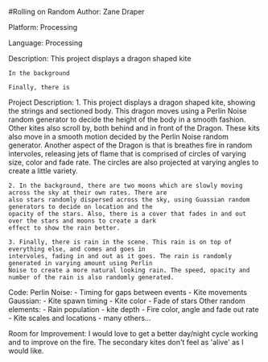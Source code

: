 #Rolling on Random
Author: Zane Draper

Platform: Processing

Language: Processing

Description:
	This project displays a dragon shaped kite
	
	In the background
	
	Finally, there is

Project Description:
	1. This project displays a dragon shaped kite, showing the strings and sectioned body. This dragon moves using
	a Perlin Noise random generator to decide the height of the body in a smooth fashion. Other kites also scroll by,
	both behind and in front of the Dragon. These kits also move in a smooth motion decided by the Perlin Noise
	random generator. Another aspect of the Dragon is that is breathes fire in random intervoles, releasing jets of
	flame that is comprised of circles of varying size, color and fade rate. The circles are also projected at
	varying angles to create a little variety.
	
	2. In the background, there are two moons which are slowly moving across the sky at their own rates. There are
	also stars randomly dispersed across the sky, using Guassian random generators to decide on location and the
	opacity of the stars. Also, there is a cover that fades in and out over the stars and moons to create a dark 
	effect to show the rain better.
	
	3. Finally, there is rain in the scene. This rain is on top of everything else, and comes and goes in 
	intervoles, fading in and out as it goes. The rain is randomly generated in varying amount using Perlin 
	Noise to create a more natural looking rain. The speed, opacity and number of the rain is also randomly generated.

Code:
	Perlin Noise:
		- Timing for gaps between events
		- Kite movements
	Gaussian:
		- Kite spawn timing
		- Kite color
		- Fade of stars
	Other random elements:
		- Rain population
		- kite depth
		- Fire color, angle and fade out rate
		- Kite scales and locations
		- many others...
		
Room for Improvement:
	I would love to get a better day/night cycle working and to improve on the fire. The secondary kites don't 
	feel as 'alive' as I would like.
